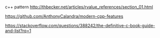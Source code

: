 c++ pattern
http://thbecker.net/articles/rvalue_references/section_01.html

https://github.com/AnthonyCalandra/modern-cpp-features



https://stackoverflow.com/questions/388242/the-definitive-c-book-guide-and-list?rq=1


